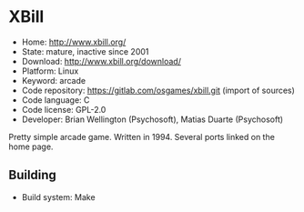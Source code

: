 # XBill

- Home: http://www.xbill.org/
- State: mature, inactive since 2001
- Download: http://www.xbill.org/download/
- Platform: Linux
- Keyword: arcade
- Code repository: https://gitlab.com/osgames/xbill.git (import of sources)
- Code language: C
- Code license: GPL-2.0
- Developer: Brian Wellington (Psychosoft), Matias Duarte (Psychosoft)

Pretty simple arcade game.
Written in 1994. Several ports linked on the home page.

## Building

- Build system: Make
